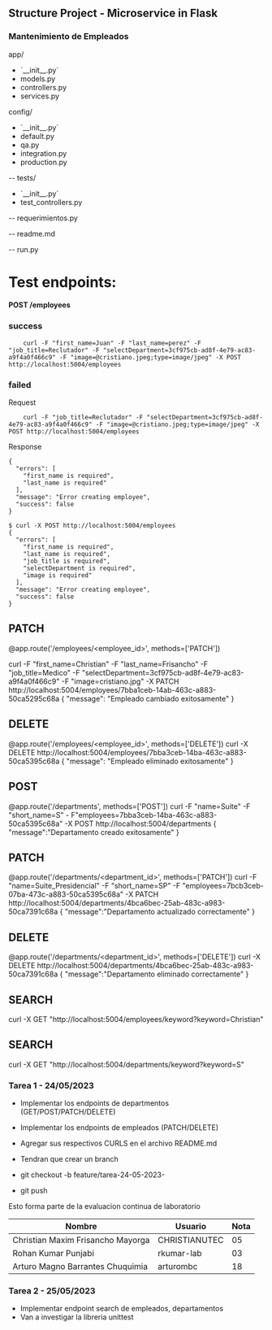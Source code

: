 ## Structure Project - Microservice in Flask

### Mantenimiento de Empleados

app/

<ul>
    <li>`__init__.py`</li>
    <li>models.py</li>
    <li>controllers.py</li>
    <li>services.py</li>
</ul>
config/
<ul>
    <li>`__init__.py`</li>
    <li>default.py</li>
    <li>qa.py</li>
    <li>integration.py</li>
    <li>production.py</li>
</ul>

-- tests/

<ul>
    <li>`__init__.py`</li>
    <li>test_controllers.py</li>
</ul>

-- requerimientos.py

-- readme.md

-- run.py

# Test endpoints:

#### POST /employees

### success

```
    curl -F "first_name=Juan" -F "last_name=perez" -F "job_title=Reclutador" -F "selectDepartment=3cf975cb-ad8f-4e79-ac83-a9f4a0f466c9" -F "image=@cristiano.jpeg;type=image/jpeg" -X POST http://localhost:5004/employees
```

### failed

Request

```
    curl -F "job_title=Reclutador" -F "selectDepartment=3cf975cb-ad8f-4e79-ac83-a9f4a0f466c9" -F "image=@cristiano.jpeg;type=image/jpeg" -X POST http://localhost:5004/employees
```

Response

```
{
  "errors": [
    "first_name is required",
    "last_name is required"
  ],
  "message": "Error creating employee",
  "success": false
}
```

```
$ curl -X POST http://localhost:5004/employees
{
  "errors": [
    "first_name is required",
    "last_name is required",
    "job_title is required",
    "selectDepartment is required",
    "image is required"
  ],
  "message": "Error creating employee",
  "success": false
}
```
## PATCH
@app.route('/employees/<employee_id>', methods=['PATCH'])

curl -F "first_name=Christian" -F "last_name=Frisancho" -F "job_title=Medico" -F "selectDepartment=3cf975cb-ad8f-4e79-ac83-a9f4a0f466c9" -F "image=cristiano.jpg" -X PATCH http://localhost:5004/employees/7bba1ceb-14ab-463c-a883-50ca5295c68a
{
"message": "Empleado cambiado exitosamente"
}
## DELETE
@app.route('/employees/<employee_id>', methods=['DELETE']) 
curl -X DELETE http://localhost:5004/employees/7bba3ceb-14ba-463c-a883-50ca5395c68a { "message": "Empleado eliminado exitosamente" }
## POST
@app.route('/departments', methods=['POST']) 
curl -F "name=Suite" -F "short_name=S" - F"employees=7bba3ceb-14ba-463c-a883-50ca5395c68a" -X POST http://localhost:5004/departments { "message":"Departamento creado exitosamente" }
## PATCH
@app.route('/departments/<department_id>', methods=['PATCH']) 
curl -F "name=Suite_Presidencial" -F "short_name=SP" -F "employees=7bcb3ceb-07ba-473c-a883-50ca5395c68a" -X PATCH http://localhost:5004/departments/4bca6bec-25ab-483c-a983-50ca7391c68a { "message":"Departamento actualizado correctamente" }
## DELETE 
@app.route('/departments/<department_id>', methods=['DELETE']) 
curl -X DELETE http://localhost:5004/departments/4bca6bec-25ab-483c-a983-50ca7391c68a { "message":"Departamento eliminado correctamente" }

## SEARCH
curl -X GET "http://localhost:5004/employees/keyword?keyword=Christian"

## SEARCH
curl -X GET "http://localhost:5004/departments/keyword?keyword=S"


### Tarea 1 - 24/05/2023

- Implementar los endpoints de departmentos (GET/POST/PATCH/DELETE)

- Implementar los endpoints de empleados (PATCH/DELETE)
- Agregar sus respectivos CURLS en el archivo README.md
- Tendran que crear un branch
- git checkout -b feature/tarea-24-05-2023-<username>
- git push

Esto forma parte de la evaluacion continua de laboratorio

| Nombre                            | Usuario       | Nota |
| --------------------------------- | ------------- | ---- |
| Christian Maxim Frisancho Mayorga | CHRISTIANUTEC | 05   |
| Rohan Kumar Punjabi               | rkumar-lab    | 03   |
| Arturo Magno Barrantes Chuquimia  | arturombc     | 18   |

### Tarea 2 - 25/05/2023

- Implementar endpoint search de empleados, departamentos
- Van a investigar la libreria unittest
